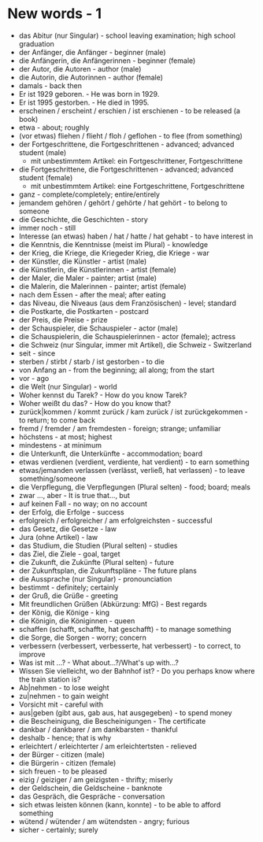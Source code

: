 # New words - 1

- das Abitur (nur Singular) - school leaving examination; high school graduation
- der Anfänger, die Anfänger - beginner (male)
- die Anfängerin, die Anfängerinnen - beginner (female)
- der Autor, die Autoren - author (male)
- die Autorin, die Autorinnen - author (female)
- damals - back then
- Er ist 1929 geboren. - He was born in 1929.
- Er ist 1995 gestorben. - He died in 1995.
- erscheinen / erscheint / erschien / ist erschienen - to be released (a book)
- etwa - about; roughly
- (vor etwas) fliehen / flieht / floh / geflohen - to flee (from something)
- der Fortgeschrittene, die Fortgeschrittenen - advanced; advanced student (male)
    - mit unbestimmtem Artikel: ein Fortgeschrittener, Fortgeschrittene
- die Fortgeschrittene, die Fortgeschrittenen - advanced; advanced student (female)
    - mit unbestimmtem Artikel: eine Fortgeschrittene, Fortgeschrittene
- ganz - complete/completely; entire/entirely
- jemandem gehören / gehört / gehörte / hat gehört - to belong to someone
- die Geschichte, die Geschichten - story
- immer noch - still
- Interesse (an etwas) haben / hat / hatte / hat gehabt - to have interest in
- die Kenntnis, die Kenntnisse (meist im Plural) - knowledge
- der Krieg, die Kriege, die Kriegeder Krieg, die Kriege - war
- der Künstler, die Künstler - artist (male)
- die Künstlerin, die Künstlerinnen - artist (female)
- der Maler, die Maler - painter; artist (male)
- die Malerin, die Malerinnen - painter; artist (female)
- nach dem Essen - after the meal; after eating
- das Niveau, die Niveaus (aus dem Französischen) - level; standard
- die Postkarte, die Postkarten - postcard
- der Preis, die Preise - prize
- der Schauspieler, die Schauspieler - actor (male)
- die Schauspielerin, die Schauspielerinnen - actor (female); actress
- die Schweiz (nur Singular, immer mit Artikel), die Schweiz - Switzerland
- seit - since
- sterben / stirbt / starb / ist gestorben - to die
- von Anfang an - from the beginning; all along; from the start
- vor - ago
- die Welt (nur Singular) - world
- Woher kennst du Tarek? - How do you know Tarek?
- Woher weißt du das? - How do you know that?
- zurück|kommen / kommt zurück / kam zurück / ist zurückgekommen - to return; to come back
- fremd / fremder / am fremdesten - foreign; strange; unfamiliar
- höchstens - at most; highest
- mindestens - at minimum
- die Unterkunft, die Unterkünfte - accommodation; board
- etwas verdienen (verdient, verdiente, hat verdient) - to earn something
- etwas/jemanden verlassen (verlässt, verließ, hat verlassen) - to leave something/someone
- die Verpflegung, die Verpflegungen (Plural selten) - food; board; meals
- zwar …, aber - It is true that..., but
- auf keinen Fall - no way; on no account
- der Erfolg, die Erfolge - success
- erfolgreich / erfolgreicher / am erfolgreichsten - successful
- das Gesetz, die Gesetze - law
- Jura (ohne Artikel) - law
- das Studium, die Studien (Plural selten) - studies
- das Ziel, die Ziele - goal, target
- die Zukunft, die Zukünfte (Plural selten) - future
- der Zukunftsplan, die Zukunftspläne - The future plans
- die Aussprache (nur Singular) - pronounciation
- bestimmt - definitely; certainly
- der Gruß, die Grüße - greeting
- Mit freundlichen Grüßen (Abkürzung: MfG) - Best regards
- der König, die Könige - king
- die Königin, die Königinnen - queen
- schaffen (schafft, schaffte, hat geschafft) - to manage something
- die Sorge, die Sorgen - worry; concern
- verbessern (verbessert, verbesserte, hat verbessert) - to correct, to improve
- Was ist mit …? - What about...?/What's up with...?
- Wissen Sie vielleicht, wo der Bahnhof ist? - Do you perhaps know where the train station is?
- Ab|nehmen - to lose weight
- zu|nehmen - to gain weight
- Vorsicht mit - careful with
- aus|geben (gibt aus, gab aus, hat ausgegeben) - to spend money
- die Bescheinigung, die Bescheinigungen - The certificate
- dankbar / dankbarer / am dankbarsten - thankful
- deshalb - hence; that is why
- erleichtert / erleichterter / am erleichtertsten - relieved
- der Bürger - citizen (male)
- die Bürgerin - citizen (female)
- sich freuen - to be pleased
- eizig / geiziger / am geizigsten - thrifty; miserly
- der Geldschein, die Geldscheine - banknote
- das Gespräch, die Gespräche - conversation
- sich etwas leisten können (kann, konnte) - to be able to afford something
- wütend / wütender / am wütendsten - angry; furious
- sicher - certainly; surely